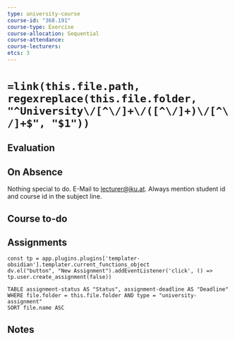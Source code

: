 ```yaml
---
type: university-course
course-id: "368.191"
course-type: Exercise
course-allocation: Sequential
course-attendance: 
course-lecturers: 
etcs: 3
---
```

# `=link(this.file.path, regexreplace(this.file.folder, "^University\/[^\/]+\/([^\/]+)\/[^\/]+$", "$1"))`

## Evaluation


## On Absence
Nothing special to do.
E-Mail to lecturer@jku.at.
Always mention student id and course id in the subject line.

## Course to-do


## Assignments

```dataviewjs
const tp = app.plugins.plugins['templater-obsidian'].templater.current_functions_object
dv.el("button", "New Assignment").addEventListener('click', () => tp.user.create_assignment(false))
```

```dataview
TABLE assignment-status AS "Status", assignment-deadline AS "Deadline"
WHERE file.folder = this.file.folder AND type = "university-assignment"
SORT file.name ASC
```

## Notes
